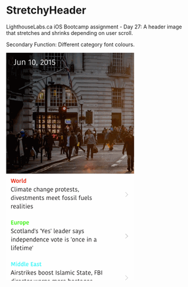 # StretchyHeader
LighthouseLabs.ca iOS Bootcamp assignment - Day 27: A header image that stretches and shrinks depending on user scroll.

Secondary Function: Different category font colours.

![Stretchy Header](StretchyHeader.gif)
